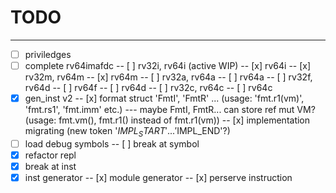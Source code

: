 # TODO

---

- [ ] priviledges
- [ ] complete rv64imafdc
    -- [ ] rv32i, rv64i (active WIP)
    -- [x] rv64i
    -- [x] rv32m, rv64m
    -- [x] rv64m
    -- [ ] rv32a, rv64a
    -- [ ] rv64a
    -- [ ] rv32f, rv64d
    -- [ ] rv64f
    -- [ ] rv64d
    -- [ ] rv32c, rv64c
    -- [ ] rv64c
- [x] gen_inst v2
    -- [x] format struct 'FmtI', 'FmtR' ... (usage: 'fmt.r1(vm)', 'fmt.rs1', 'fmt.imm' etc.)
        --- maybe FmtI, FmtR... can store ref mut VM? (usage: fmt.vm(), fmt.r1() instead of fmt.r1(vm))
    -- [x] implementation migrating (new token '$IMPL_START' ... '$IMPL_END'?)
- [ ] load debug symbols
    -- [ ] break at symbol
- [x] refactor repl
- [x] break at inst
- [x] inst generator
    -- [x] module generator
    -- [x] perserve instruction
